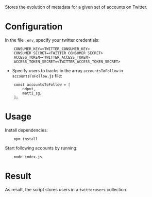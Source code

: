 Stores the evolution of metadata for a given set of accounts on Twitter.

# Configuration

In the file `.env`, specify your twitter credentials:
```
    CONSUMER_KEY=<TWITTER_CONSUMER_KEY>
    CONSUMER_SECRET=<TWITTER_CONSUMER_SECRET>
    ACCESS_TOKEN=<TWITTER_ACCESS_TOKEN>
    ACCESS_TOKEN_SECRET=<TWITTER_ACCESS_TOKEN_SECRET>
```

- Specify users to tracks in the array `accountsToFollow` in `accountsToFollow.js` file:
```
    const accountsToFollow = [
        ndpnt,
        matti_sg,
    ];
```

# Usage

Install dependencies:

```
    npm install
```

Start following accounts by running:
```
    node index.js
```

# Result

As result, the script stores users in a `twitterusers` collection.